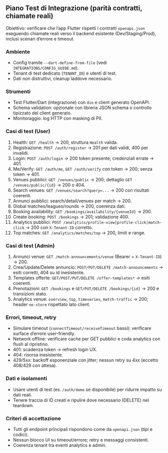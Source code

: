 ## Piano Test di Integrazione (parità contratti, chiamate reali)

Obiettivo: verificare che l’app Flutter rispetti i contratti `openapi.json` eseguendo chiamate reali verso il backend esistente (Dev/Staging/Prod), inclusi scenari d’errore e timeout.

### Ambiente
- Config tramite `--dart-define-from-file` (vedi `INTEGRATIONS/CONFIG_GUIDE.md`).
- Tenant di test dedicato (`TENANT_ID`) e utenti di test.
- Dati non distruttivi, cleanup laddove necessario.

### Strumenti
- Test Flutter/Dart (integrazione) con `dio` e client generato OpenAPI.
- Schema validation: opzionale con libreria JSON schema o controllo tipizzato del client generato.
- Monitoraggio: log HTTP con masking di PII.

### Casi di test (User)
1) Health: `GET /health` → 200, struttura `Health` valida.
2) Registrazione: `POST /auth/register` → 201 per dati validi, 400 per invalidi.
3) Login: `POST /auth/login` → 200 token presente; credenziali errate → 401.
4) Me/Verify: `GET /auth/me`, `GET /auth/verify` con token → 200; senza token → 401.
5) Venues pubblici: `GET /venues/public` → 200; dettaglio `GET /venues/public/{id}` → 200 o 404.
6) Search venues: `GET /venues/search?query=...` → 200 con risultati coerenti.
7) Annunci pubblici: search/detail/venues per match → 200.
8) Global matches/leagues/rounds → 200, coerenza dati.
9) Booking availability: `GET /bookings/availability/{venueId}` → 200.
10) Create booking: `POST /bookings` → 201; validazione 400.
11) Analytics pubblici: `POST /analytics/profile-view|profile-click|match-click` → 200 con `X-Tenant-ID` corretto.
12) Top matches: `GET /analytics/matches/top` → 200, limiti e range.

### Casi di test (Admin)
1) Annunci venue: `GET /match-announcements/venue` (Bearer + `X-Tenant-ID`) → 200.
2) Crea/Update/Delete annuncio: `POST/PUT/DELETE /match-announcements` → esiti corretti, 404 su id inesistente.
3) Templates offerte: `GET/POST/PUT/DELETE /offer-templates*` → esiti coerenti.
4) Prenotazioni: `GET /bookings` e `GET/PUT/DELETE /bookings/{id}` → 200 e transizioni stato.
5) Analytics venue: `overview`, `top`, `timeseries`, `match-traffic` → 200; header `no-store` rispettato lato client.

### Errori, timeout, retry
- Simulare timeout (`connectTimeout/receiveTimeout` bassi): verificare surface d’errore user-friendly.
- Network offline: verificare cache per GET pubblici e coda analytics con flush al ripristino.
- 401: scadenza token → refresh login UX.
- 404: risorsa inesistente.
- 429/5xx: backoff esponenziale con jitter; nessun retry su 4xx (eccetto 408/429 con attesa).

### Dati e isolamenti
- Usare utenti di test (es. `/auth/demo` se disponibile) per ridurre impatto su dati reali.
- Tenere traccia di ID creati e ripulire dove necessario (DELETE) nel teardown.

### Criteri di accettazione
- Tutti gli endpoint principali rispondono come da `openapi.json` (tipi e codici).
- Nessun blocco UI su timeout/errore; retry e messaggi consistenti.
- Coerenza tenant tra eventi analytics e admin.



